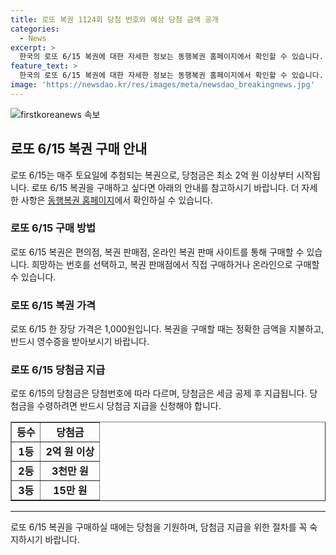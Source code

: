 ```yaml
---
title: 로또 복권 1124회 당첨 번호와 예상 당첨 금액 공개
categories:
  - News
excerpt: >
  한국의 로또 6/15 복권에 대한 자세한 정보는 동행복권 홈페이지에서 확인할 수 있습니다. 6개의 숫자를 맞히는 것으로 최고의 상금을 획들할 수 있으며, 자세한 내용은 dhlottery.co.kr에서 확인하세요.
feature_text: >
  한국의 로또 6/15 복권에 대한 자세한 정보는 동행복권 홈페이지에서 확인할 수 있습니다. 6개의 숫자를 맞히는 것으로 최고의 상금을 획들할 수 있으며, 자세한 내용은 dhlottery.co.kr에서 확인하세요.
image: 'https://newsdao.kr/res/images/meta/newsdao_breakingnews.jpg'
---
```


<p><img src="https://newsdao.kr/res/images/meta/newsdao_breakingnews.jpg" alt="firstkoreanews 속보" /></p>

<h2 data-ke-size="size26">로또 6/15 복권 구매 안내</h2>

<p data-ke-size="size16">로또 6/15는 매주 토요일에 추첨되는 복권으로, 당첨금은 최소 2억 원 이상부터 시작됩니다. 로또 6/15 복권을 구매하고 싶다면 아래의 안내를 참고하시기 바랍니다. 더 자세한 사항은 <a href="http://www.dhlottery.co.kr">동행복권 홈페이지</a>에서 확인하실 수 있습니다.</p>

<h3>로또 6/15 구매 방법</h3>

<p data-ke-size="size16">로또 6/15 복권은 편의점, 복권 판매점, 온라인 복권 판매 사이트를 통해 구매할 수 있습니다. 희망하는 번호를 선택하고, 복권 판매점에서 직접 구매하거나 온라인으로 구매할 수 있습니다.</p>

<h3>로또 6/15 복권 가격</h3>

<p data-ke-size="size16">로또 6/15 한 장당 가격은 1,000원입니다. 복권을 구매할 때는 정확한 금액을 지불하고, 반드시 영수증을 받아보시기 바랍니다.</p>

<h3>로또 6/15 당첨금 지급</h3>

<p data-ke-size="size16">로또 6/15의 당첨금은 당첨번호에 따라 다르며, 당첨금은 세금 공제 후 지급됩니다. 당첨금을 수령하려면 반드시 당첨금 지급을 신청해야 합니다.</p>

<table style="width: 100%;" border="1">
<tbody>
<tr>
<td style="text-align: center; height: 17px;"><b>등수</b></td>
<td style="text-align: center; height: 17px;"><b>당첨금</b></td>
</tr>
<tr>
<td style="text-align: center; height: 17px;"><b>1등</b></td>
<td style="text-align: center; height: 17px;"><b>2억 원 이상</b></td>
</tr>
<tr>
<td style="text-align: center; height: 17px;"><b>2등</b></td>
<td style="text-align: center; height: 17px;"><b>3천만 원</b></td>
</tr>
<tr>
<td style="text-align: center; height: 17px;"><b>3등</b></td>
<td style="text-align: center; height: 17px;"><b>15만 원</b></td>
</tr>
</tbody>
</table>

<hr>

<p data-ke-size="size16">로또 6/15 복권을 구매하실 때에는 당첨을 기원하며, 담첨금 지급을 위한 절차를 꼭 숙지하시기 바랍니다.</p>

